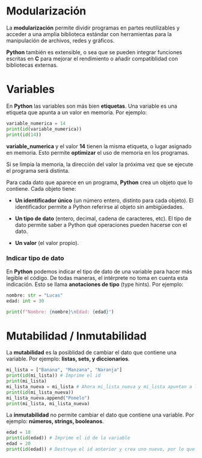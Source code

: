 # Modularización

La **modularización** permite dividir programas en partes reutilizables y acceder a una amplia biblioteca estándar con herramientas para la manipulación de archivos, redes y gráficos.

**Python** también es extensible, o sea que se pueden integrar funciones escritas en **C** para mejorar el rendimiento o añadir compatiblidad con bibliotecas externas.

# Variables

En **Python** las variables son más bien **etiquetas**. Una variable es una etiqueta que apunta a un valor en memoria. Por ejemplo:

```python
variable_numerica = 14
print(id(variable_numerica))
print(id(14))
```

**variable_numerica** y el valor **14** tienen la misma etiqueta, o lugar asignado en memoria. Esto permite **optimizar** el uso de memoria en los programas.

Si se limpia la memoria, la dirección del valor la próxima vez que se ejecute el programa será distinta.

Para cada dato que aparece en un programa, **Python** crea un objeto que lo contiene.
Cada objeto tiene:

- **Un identificador único** (un número entero, distinto para cada objeto). El identificador permite a Python referirse al objeto sin ambigüedades.

- **Un tipo de dato** (entero, decimal, cadena de caracteres, etc). El tipo de dato permite saber a Python qué operaciones pueden hacerse con el dato.

- **Un valor** (el valor propio).

### Indicar tipo de dato

En **Python** podemos indicar el tipo de dato de una variable para hacer más legible el código. De todas maneras, el intérprete no toma en cuenta esta indicación. Esto se llama **anotaciones de tipo** (type hints). Por ejemplo:

```python
nombre: str = "Lucas"
edad: int = 30

print(f"Nombre: {nombre}\nEdad: {edad}")
```

# Mutabilidad / Inmutabilidad

La **mutabilidad** es la posiblidad de cambiar el dato que contiene una variable. Por ejemplo: **listas, sets, y diccionarios**.

```python
mi_lista = ["Banana", "Manzana", "Naranja"]
print(id(mi_lista)) # Imprime el id
print(mi_lista)
mi_lista_nueva = mi_lista # Ahora mi_lista_nueva y mi_lista apuntan a la misma dirección en memoria. Por lo que si hago cambios en la lista nueva, también se haran en la lista inicial.
print(id(mi_lista_nueva))
mi_lista_nueva.append("Pomelo")
print(mi_lista, mi_lista_nueva)
```

La **inmutabilidad** no permite cambiar el dato que contiene una variable. Por ejemplo: **números, strings, booleanos**.

```python
edad = 18
print(id(edad)) # Imprime el id de la variable
edad = 20
print(id(edad)) # Destruye el id anterior y crea uno nuevo, por lo que no estamos cambiando el valor a la variable, sino que estamos apuntando a un nuevo valor con distinto id